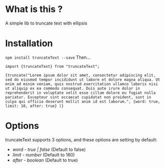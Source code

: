 # What is this ?

A simple lib to truncate text with ellipsis

# Installation

`npm install truncateText --save`
Then...

```
import {truncateText} from "truncateText";

{truncate("Lorem ipsum dolor sit amet, consectetur adipiscing elit, sed do eiusmod tempor incididunt ut labore et dolore magna aliqua. Ut enim ad minim veniam, quis nostrud exercitation ullamco laboris nisi ut aliquip ex ea commodo consequat. Duis aute irure dolor in reprehenderit in voluptate velit esse cillum dolore eu fugiat nulla pariatur. Excepteur sint occaecat cupidatat non proident, sunt in culpa qui officia deserunt mollit anim id est laborum.", {word: true, limit: 10, after: true} )}
```

# Options

truncateText supports 3 options, and these options are setting by default:

- _word_ - _true | false_ (Default to false)
- _limit_ - _number_ (Default to 160)
- _after_ - _boolean_ (Default to true)
